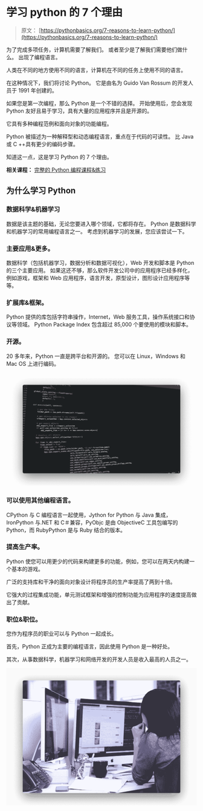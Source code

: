 # 学习 python 的 7 个理由

> 原文： [https://pythonbasics.org/7-reasons-to-learn-python/](https://pythonbasics.org/7-reasons-to-learn-python/)

为了完成多项任务，计算机需要了解我们。 或者至少是了解我们需要他们做什么。 出现了编程语言。

人类在不同的地方使用不同的语言，计算机在不同的任务上使用不同的语言。

在这种情况下，我们将讨论 Python。 它是由名为 Guido Van Rossum 的开发人员于 1991 年创建的。

如果您是第一次编程，那么 Python 是一个不错的选择。 开始使用后，您会发现 Python 友好且易于学习，具有大量的应用程序并且是开源的。

它具有多种编程范例和面向对象的功能编程。

Python 被描述为一种解释型和动态编程语言，重点在于代码的可读性。 比 Java 或 C ++具有更少的编码步骤。

知道这一点，这是学习 Python 的 7 个理由。

**相关课程：** [完整的 Python 编程课程&练习](https://gum.co/dcsp)

## 为什么学习 Python

### 数据科学&机器学习

数据是该主题的基础，无论您要进入哪个领域，它都将存在。 Python 是数据科学和机器学习的常用编程语言之一。 考虑到机器学习的发展，您应该尝试一下。

### 主要应用&更多。

数据科学（包括机器学习，数据分析和数据可视化），Web 开发和脚本是 Python 的三个主要应用。 如果这还不够，那么软件开发公司中的应用程序已经多样化，例如游戏，框架和 Web 应用程序，语言开发，原型设计，图形设计应用程序等等。

### 扩展库&框架。

Python 提供的库包括字符串操作，Internet，Web 服务工具，操作系统接口和协议等领域。 Python Package Index 包含超过 85,000 个要使用的模块和脚本。

### 开源。

20 多年来，Python 一直是跨平台和开源的。 您可以在 Linux，Windows 和 Mac OS 上进行编码。

![python programming](img/2f3c943a5c5e6309dc82d8e9cec78f8f.jpg)

### 可以使用其他编程语言。

CPython 与 C 编程语言一起使用，Jython for Python 与 Java 集成，IronPython 与.NET 和 C＃兼容，PyObjc 是由 ObjectiveC 工具包编写的 Python，而 RubyPython 是与 Ruby 结合的版本。

### 提高生产率。

Python 使您可以用更少的代码来构建更多的功能，例如，您可以在两天内构建一个基本的游戏。

广泛的支持库和干净的面向对象设计将程序员的生产率提高了两到十倍。

它强大的过程集成功能，单元测试框架和增强的控制功能为应用程序的速度提高做出了贡献。

### 职位&职位。

您作为程序员的职业可以与 Python 一起成长。

首先，Python 正成为主要的编程语言，因此使用 Python 是一种好处。

其次，从事数据科学，机器学习和网络开发的开发人员是收入最高的人员之一。

![python career](img/4d5254ecc51f45a1300f4157eda157be.jpg)